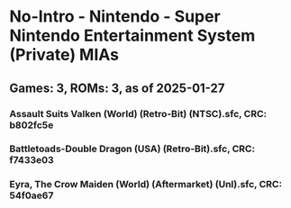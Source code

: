 # No-Intro - Nintendo - Super Nintendo Entertainment System (Private) MIAs
## Games: 3, ROMs: 3, as of 2025-01-27
### Assault Suits Valken (World) (Retro-Bit) (NTSC).sfc, CRC: b802fc5e
### Battletoads-Double Dragon (USA) (Retro-Bit).sfc, CRC: f7433e03
### Eyra, The Crow Maiden (World) (Aftermarket) (Unl).sfc, CRC: 54f0ae67
